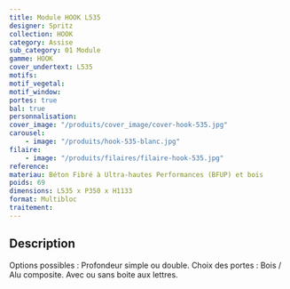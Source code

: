 ```yaml
---
title: Module HOOK L535
designer: Spritz
collection: HOOK
category: Assise
sub_category: 01 Module
gamme: HOOK
cover_undertext: L535
motifs:
motif_vegetal:
motif_window:
portes: true
bal: true
personnalisation:
cover_image: "/produits/cover_image/cover-hook-535.jpg"
carousel:
    - image: "/produits/hook-535-blanc.jpg"
filaire:
    - image: "/produits/filaires/filaire-hook-535.jpg"
reference:
materiau: Béton Fibré à Ultra-hautes Performances (BFUP) et bois
poids: 69
dimensions: L535 x P350 x H1133
format: Multibloc
traitement:
---
```


## Description

Options possibles : Profondeur simple ou double. Choix des portes : Bois / Alu
composite. Avec ou sans boite aux lettres.
